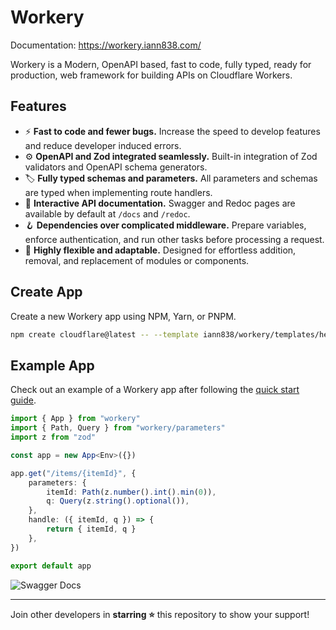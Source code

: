 # Workery

Documentation: https://workery.iann838.com/

Workery is a Modern, OpenAPI based, fast to code, fully typed, ready for production, web framework for building APIs on Cloudflare Workers.

## Features

-   ⚡️ **Fast to code and fewer bugs.** Increase the speed to develop features and reduce developer induced errors.
-   ⚙️ **OpenAPI and Zod integrated seamlessly.** Built-in integration of Zod validators and OpenAPI schema generators.
-   🏷️ **Fully typed schemas and parameters.** All parameters and schemas are typed when implementing route handlers.
-   📖 **Interactive API documentation.** Swagger and Redoc pages are available by default at `/docs` and `/redoc`.
-   🪝 **Dependencies over complicated middleware.** Prepare variables, enforce authentication, and run other tasks before processing a request.
-   🔩 **Highly flexible and adaptable.** Designed for effortless addition, removal, and replacement of modules or components.

## Create App

Create a new Workery app using NPM, Yarn, or PNPM.

```sh
npm create cloudflare@latest -- --template iann838/workery/templates/hello-world
```

## Example App

Check out an example of a Workery app after following the [quick start guide](https://workery.iann838.com/guides/first-steps).

```ts
import { App } from "workery"
import { Path, Query } from "workery/parameters"
import z from "zod"

const app = new App<Env>({})

app.get("/items/{itemId}", {
    parameters: {
        itemId: Path(z.number().int().min(0)),
        q: Query(z.string().optional()),
    },
    handle: ({ itemId, q }) => {
        return { itemId, q }
    },
})

export default app
```

![Swagger Docs](https://workery.iann838.com/swaggerdocs.jpg)

---

Join other developers in **starring ⭐** this repository to show your support!
